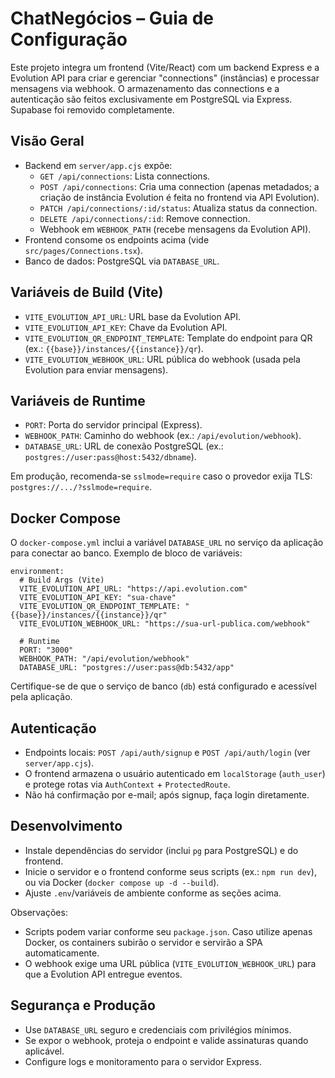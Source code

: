 # ChatNegócios – Guia de Configuração

Este projeto integra um frontend (Vite/React) com um backend Express e a Evolution API para criar e gerenciar "connections" (instâncias) e processar mensagens via webhook. O armazenamento das connections e a autenticação são feitos exclusivamente em PostgreSQL via Express. Supabase foi removido completamente.

## Visão Geral

- Backend em `server/app.cjs` expõe:
  - `GET /api/connections`: Lista connections.
  - `POST /api/connections`: Cria uma connection (apenas metadados; a criação de instância Evolution é feita no frontend via API Evolution).
  - `PATCH /api/connections/:id/status`: Atualiza status da connection.
  - `DELETE /api/connections/:id`: Remove connection.
  - Webhook em `WEBHOOK_PATH` (recebe mensagens da Evolution API).
- Frontend consome os endpoints acima (vide `src/pages/Connections.tsx`).
- Banco de dados: PostgreSQL via `DATABASE_URL`.

## Variáveis de Build (Vite)

- `VITE_EVOLUTION_API_URL`: URL base da Evolution API.
- `VITE_EVOLUTION_API_KEY`: Chave da Evolution API.
- `VITE_EVOLUTION_QR_ENDPOINT_TEMPLATE`: Template do endpoint para QR (ex.: `{{base}}/instances/{{instance}}/qr`).
- `VITE_EVOLUTION_WEBHOOK_URL`: URL pública do webhook (usada pela Evolution para enviar mensagens).

## Variáveis de Runtime

- `PORT`: Porta do servidor principal (Express).
- `WEBHOOK_PATH`: Caminho do webhook (ex.: `/api/evolution/webhook`).
- `DATABASE_URL`: URL de conexão PostgreSQL (ex.: `postgres://user:pass@host:5432/dbname`).

Em produção, recomenda-se `sslmode=require` caso o provedor exija TLS: `postgres://.../?sslmode=require`.

## Docker Compose

O `docker-compose.yml` inclui a variável `DATABASE_URL` no serviço da aplicação para conectar ao banco. Exemplo de bloco de variáveis:

```
environment:
  # Build Args (Vite)
  VITE_EVOLUTION_API_URL: "https://api.evolution.com"
  VITE_EVOLUTION_API_KEY: "sua-chave"
  VITE_EVOLUTION_QR_ENDPOINT_TEMPLATE: "{{base}}/instances/{{instance}}/qr"
  VITE_EVOLUTION_WEBHOOK_URL: "https://sua-url-publica.com/webhook"

  # Runtime
  PORT: "3000"
  WEBHOOK_PATH: "/api/evolution/webhook"
  DATABASE_URL: "postgres://user:pass@db:5432/app"
```

Certifique-se de que o serviço de banco (`db`) está configurado e acessível pela aplicação.

## Autenticação

- Endpoints locais: `POST /api/auth/signup` e `POST /api/auth/login` (ver `server/app.cjs`).
- O frontend armazena o usuário autenticado em `localStorage` (`auth_user`) e protege rotas via `AuthContext` + `ProtectedRoute`.
- Não há confirmação por e-mail; após signup, faça login diretamente.

## Desenvolvimento

- Instale dependências do servidor (inclui `pg` para PostgreSQL) e do frontend.
- Inicie o servidor e o frontend conforme seus scripts (ex.: `npm run dev`), ou via Docker (`docker compose up -d --build`).
- Ajuste `.env`/variáveis de ambiente conforme as seções acima.

Observações:
- Scripts podem variar conforme seu `package.json`. Caso utilize apenas Docker, os containers subirão o servidor e servirão a SPA automaticamente.
- O webhook exige uma URL pública (`VITE_EVOLUTION_WEBHOOK_URL`) para que a Evolution API entregue eventos.

## Segurança e Produção

- Use `DATABASE_URL` seguro e credenciais com privilégios mínimos.
- Se expor o webhook, proteja o endpoint e valide assinaturas quando aplicável.
- Configure logs e monitoramento para o servidor Express.